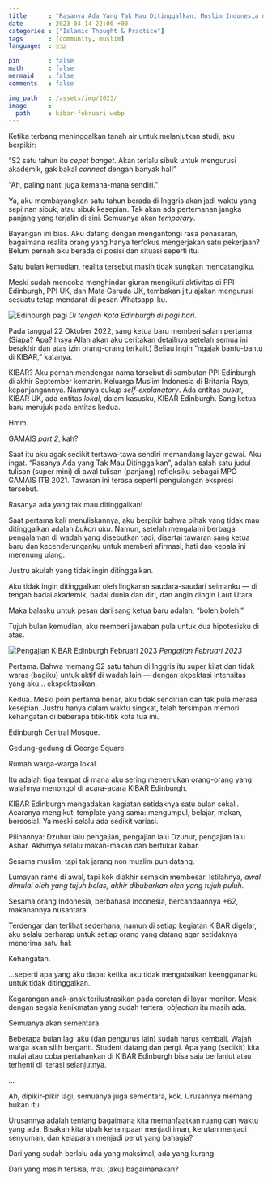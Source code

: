 ```yaml
---
title      : "Rasanya Ada Yang Tak Mau Ditinggalkan: Muslim Indonesia di Edinburgh"
date       : 2023-04-14 22:00 +00
categories : ["Islamic Thought & Practice"]
tags       : [community, muslim]
languages  : 🇮🇩

pin        : false
math       : false
mermaid    : false
comments   : false

img_path   : /assets/img/2023/
image      :
  path     : kibar-februari.webp
---
```



Ketika terbang meninggalkan tanah air untuk melanjutkan studi, aku berpikir:

“S2 satu tahun itu *cepet banget*. Akan terlalu sibuk untuk mengurusi akademik, gak bakal *connect* dengan banyak hal!”

“Ah, paling nanti juga kemana-mana sendiri.”

Ya, aku membayangkan satu tahun berada di Inggris akan jadi waktu yang sepi nan sibuk, atau sibuk kesepian. Tak akan ada pertemanan jangka panjang yang terjalin di sini. Semuanya akan *temporary*.

Bayangan ini bias. Aku datang dengan mengantongi rasa penasaran, bagaimana realita orang yang hanya terfokus mengerjakan satu pekerjaan? Belum pernah aku berada di posisi dan situasi seperti itu.

Satu bulan kemudian, realita tersebut masih tidak sungkan mendatangiku.

Meski sudah mencoba menghindar giuran mengikuti aktivitas di PPI Edinburgh, PPI UK, dan Mata Garuda UK, tembakan jitu ajakan mengurusi sesuatu tetap mendarat di pesan Whatsapp-ku.

![Edinburgh pagi](edinburgh-morning.jpg)
_Di tengah Kota Edinburgh di pagi hari._

Pada tanggal 22 Oktober 2022, sang ketua baru memberi salam pertama. (Siapa? Apa? Insya Allah akan aku ceritakan detailnya setelah semua ini berakhir dan atas izin orang-orang terkait.) Beliau ingin “ngajak bantu-bantu di KIBAR,” katanya.

KIBAR? Aku pernah mendengar nama tersebut di sambutan PPI Edinburgh di akhir September kemarin. Keluarga Muslim Indonesia di Britania Raya, kepanjangannya. Namanya cukup *self-explanatory*. Ada entitas *pusat*, KIBAR UK, ada entitas *lokal*, dalam kasusku, KIBAR Edinburgh. Sang ketua baru merujuk pada entitas kedua.

Hmm.

GAMAIS *part 2*, kah?

Saat itu aku agak sedikit tertawa-tawa sendiri memandang layar gawai. Aku ingat. “Rasanya Ada yang Tak Mau Ditinggalkan”, adalah salah satu judul tulisan (super mini) di awal tulisan (panjang) refleksiku sebagai MPO GAMAIS ITB 2021. Tawaran ini terasa seperti pengulangan ekspresi tersebut.

Rasanya ada yang tak mau ditinggalkan!

Saat pertama kali menuliskannya, aku berpikir bahwa pihak yang tidak mau ditinggalkan adalah *bukan aku*. Namun, setelah mengalami berbagai pengalaman di wadah yang disebutkan tadi, disertai tawaran sang ketua baru dan kecenderunganku untuk memberi afirmasi, hati dan kepala ini merenung ulang.

Justru akulah yang tidak ingin ditinggalkan.

Aku tidak ingin ditinggalkan oleh lingkaran saudara-saudari seimanku — di tengah badai akademik, badai dunia dan diri, dan angin dingin Laut Utara.

Maka balasku untuk pesan dari sang ketua baru adalah, “boleh boleh.”

Tujuh bulan kemudian, aku memberi jawaban pula untuk dua hipotesisku di atas.

![Pengajian KIBAR Edinburgh Februari 2023](kibar-februari.webp)
_Pengajian Februari 2023_

Pertama. Bahwa memang S2 satu tahun di Inggris itu super kilat dan tidak waras (bagiku) untuk aktif di wadah lain — dengan ekpektasi intensitas yang aku… ekspektasikan.

Kedua. Meski poin pertama benar, aku tidak sendirian dan tak pula merasa kesepian. Justru hanya dalam waktu singkat, telah tersimpan memori kehangatan di beberapa titik-titik kota tua ini.

Edinburgh Central Mosque.

Gedung-gedung di George Square.

Rumah warga-warga lokal.

Itu adalah tiga tempat di mana aku sering menemukan orang-orang yang wajahnya menongol di acara-acara KIBAR Edinburgh.

KIBAR Edinburgh mengadakan kegiatan setidaknya satu bulan sekali. Acaranya mengikuti template yang sama: mengumpul, belajar, makan, bersosial. Ya meski selalu ada sedikit variasi.

Pilihannya: Dzuhur lalu pengajian, pengajian lalu Dzuhur, pengajian lalu Ashar. Akhirnya selalu makan-makan dan bertukar kabar.

Sesama muslim, tapi tak jarang non muslim pun datang.

Lumayan rame di awal, tapi kok diakhir semakin membesar. Istilahnya, *awal dimulai oleh yang tujuh belas, akhir dibubarkan oleh yang tujuh puluh.*

Sesama orang Indonesia, berbahasa Indonesia, bercandaannya +62, makanannya nusantara.

Terdengar dan terlihat sederhana, namun di setiap kegiatan KIBAR digelar, aku selalu berharap untuk setiap orang yang datang agar setidaknya menerima satu hal:

Kehangatan.

…seperti apa yang aku dapat ketika aku tidak mengabaikan keenggananku untuk tidak ditinggalkan.


Kegarangan anak-anak terilustrasikan pada coretan di layar monitor.
Meski dengan segala kenikmatan yang sudah tertera, *objection* itu masih ada.

Semuanya akan sementara.

Beberapa bulan lagi aku (dan pengurus lain) sudah harus kembali. Wajah warga akan silih berganti. Student datang dan pergi. Apa yang (sedikit) kita mulai atau coba pertahankan di KIBAR Edinburgh bisa saja berlanjut atau terhenti di iterasi selanjutnya.

…

Ah, dipikir-pikir lagi, semuanya juga sementara, kok. Urusannya memang bukan itu.

Urusannya adalah tentang bagaimana kita memanfaatkan ruang dan waktu yang ada. Bisakah kita ubah kehampaan menjadi iman, kerutan menjadi senyuman, dan kelaparan menjadi perut yang bahagia?

Dari yang sudah berlalu ada yang maksimal, ada yang kurang.

Dari yang masih tersisa, mau (aku) bagaimanakan?